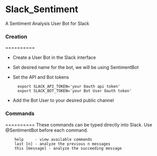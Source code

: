 # Slack_Sentiment
A Sentiment Analysis User Bot for Slack

### Creation
==========
* Create a User Bot in the Slack interface
* Set desired name for the bot, we will be using SentimentBot
* Set the API and Bot tokens
        
        export SLACK_API_TOKEN='your Oauth api token'
        export SLACK_BOT_TOKEN='your Bot User Oauth token'

* Add the Bot User to your desired public channel


### Commands
==========
These commands can be typed directly into Slack. Use @SentimentBot before each command.

        help     - view available commands
        last [n] - analyze the previous n messages
        this [message] - analyze the succeeding message

